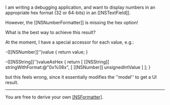 I am writing a debugging application, and want to display numbers in an appropriate hex format (32 or 64-bits) in an [[NSTextField]].

However, the [[NSNumberFormatter]] is missing the hex option!  

What is the best way to achieve this result?

At the moment, I have a special accessor for each value, e.g.:

-([[NSNumber]]'')value
{
  return value;
}

-([[NSString]]'')valueAsHex
{
  return [ [[NSString]] stringWithFormat:@"0x%08x", [ [[NSNumber]] unsignedIntValue ] ];
}

but this feels wrong, since it essentially modifies the ''model'' to get a UI result.

----

You are free to derive your own [[NSFormatter]](s).
